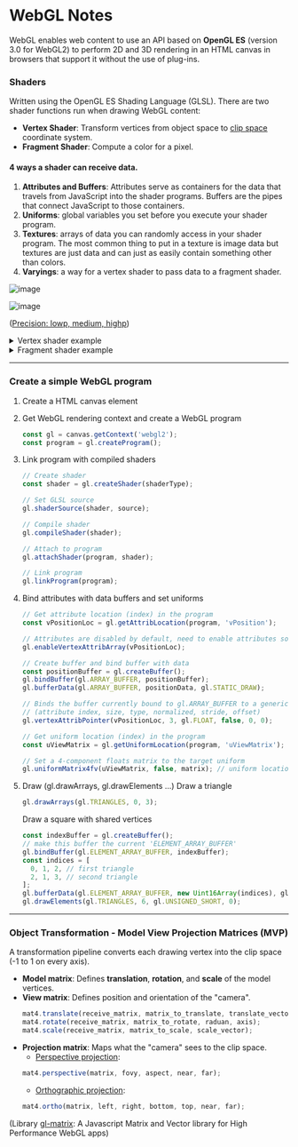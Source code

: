 # WebGL Notes

WebGL enables web content to use an API based on **OpenGL ES** (version 3.0 for WebGL2) to perform 2D and 3D rendering in an HTML canvas in browsers that support it without the use of plug-ins. 

### Shaders
Written using the OpenGL ES Shading Language (GLSL). 
There are two shader functions run when drawing WebGL content: 
   - **Vertex Shader**: Transform vertices from object space to [clip space](https://developer.mozilla.org/en-US/docs/Web/API/WebGL_API/WebGL_model_view_projection#clip_space) coordinate system.
   - **Fragment Shader**: Compute a color for a pixel.

#### 4 ways a shader can receive data.
  1. **Attributes and Buffers**: Attributes serve as containers for the data that travels from JavaScript into the shader programs. Buffers are the pipes that connect JavaScript to those containers.
  2. **Uniforms**: global variables you set before you execute your shader program.
  3. **Textures**: arrays of data you can randomly access in your shader program. The most common thing to put in a texture is image data but textures are just data and can just as easily contain something other than colors.
  4. **Varyings**: a way for a vertex shader to pass data to a fragment shader.

![image](https://user-images.githubusercontent.com/21137152/173292705-87e35df5-957c-4330-8580-ed7979679ce2.png)

![image](https://user-images.githubusercontent.com/21137152/173796300-58425551-9748-4142-bf06-6259d2c522cc.png)

 ([Precision: lowp, medium, highp](https://developer.mozilla.org/en-US/docs/Web/API/WebGL_API/WebGL_best_practices#be_precise_with_glsl_precision_annotations))


<details><summary>Vertex shader example</summary>

```
#version 300 es

in vec3 position;
in vec4 color;

uniform float size;

out lowp vec4 vColor;

void main(void) {
    gl_PointSize = size;
    gl_Position = vec4(position, 1.0);
    vColor = color;
}
```
</details>


<details><summary>Fragment shader example</summary>

```
#version 300 es
precision lowp float;

in vec4 vColor;

out vec4 outColor;

void main(void) {
    outColor = vColor;
}
```
</details>

---

### Create a simple WebGL program
1. Create a HTML canvas element
2. Get WebGL rendering context and create a WebGL program
    ```js
    const gl = canvas.getContext('webgl2');
    const program = gl.createProgram();
    ```
3. Link program with compiled shaders
    ```js
    // Create shader
    const shader = gl.createShader(shaderType);
    
    // Set GLSL source
    gl.shaderSource(shader, source);
    
    // Compile shader
    gl.compileShader(shader);
    
    // Attach to program
    gl.attachShader(program, shader);
    
    // Link program
    gl.linkProgram(program);
    ```
4. Bind attributes with data buffers and set uniforms
    ```js
    // Get attribute location (index) in the program
    const vPositionLoc = gl.getAttribLocation(program, 'vPosition');
    
    // Attributes are disabled by default, need to enable attributes so that they can be used
    gl.enableVertexAttribArray(vPositionLoc);
    
    // Create buffer and bind buffer with data
    const positionBuffer = gl.createBuffer();
    gl.bindBuffer(gl.ARRAY_BUFFER, positionBuffer);
    gl.bufferData(gl.ARRAY_BUFFER, positionData, gl.STATIC_DRAW);
    
    // Binds the buffer currently bound to gl.ARRAY_BUFFER to a generic vertex attribute of the current vertex buffer object and specifies its layout
    // (attribute index, size, type, normalized, stride, offset)
    gl.vertexAttribPointer(vPositionLoc, 3, gl.FLOAT, false, 0, 0); 
    ```
    ```js
    // Get uniform location (index) in the program
    const uViewMatrix = gl.getUniformLocation(program, 'uViewMatrix');
    
    // Set a 4-component floats matrix to the target uniform
    gl.uniformMatrix4fv(uViewMatrix, false, matrix); // uniform location, transpose, value
    ```
5. Draw (gl.drawArrays, gl.drawElements ...)
    Draw a triangle
    ```js
    gl.drawArrays(gl.TRIANGLES, 0, 3);
    ```
    
    Draw a square with shared vertices
    ```js
    const indexBuffer = gl.createBuffer();
    // make this buffer the current 'ELEMENT_ARRAY_BUFFER'
    gl.bindBuffer(gl.ELEMENT_ARRAY_BUFFER, indexBuffer);  
    const indices = [
      0, 1, 2, // first triangle
      2, 1, 3, // second triangle
    ];
    gl.bufferData(gl.ELEMENT_ARRAY_BUFFER, new Uint16Array(indices), gl.STATIC_DRAW);
    gl.drawElements(gl.TRIANGLES, 6, gl.UNSIGNED_SHORT, 0);
    ```

---

### Object Transformation - Model View Projection Matrices (MVP)
A transformation pipeline converts each drawing vertex into the clip space (-1 to 1 on every axis). 
- **Model matrix**: Defines **translation**, **rotation**, and **scale** of the model vertices.
- **View matrix**: Defines position and orientation of the "camera".
   ```js
   mat4.translate(receive_matrix, matrix_to_translate, translate_vector);
   mat4.rotate(receive_matrix, matrix_to_rotate, raduan, axis);
   mat4.scale(receive_matrix, matrix_to_scale, scale_vector);
   ```
- **Projection matrix**: Maps what the "camera" sees to the clip space.
    - [Perspective projection](http://learnwebgl.brown37.net/08_projections/projections_perspective.html): 
    ```js
    mat4.perspective(matrix, fovy, aspect, near, far);
    ```
    - [Orthographic projection](http://learnwebgl.brown37.net/08_projections/projections_ortho.html): 
    ```js
    mat4.ortho(matrix, left, right, bottom, top, near, far);
    ```

(Library [gl-matrix](https://glmatrix.net/): A Javascript Matrix and Vector library for High Performance WebGL apps)
